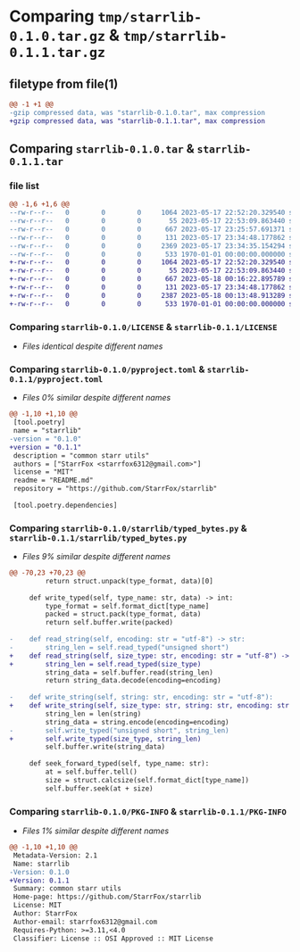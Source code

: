 # Comparing `tmp/starrlib-0.1.0.tar.gz` & `tmp/starrlib-0.1.1.tar.gz`

## filetype from file(1)

```diff
@@ -1 +1 @@
-gzip compressed data, was "starrlib-0.1.0.tar", max compression
+gzip compressed data, was "starrlib-0.1.1.tar", max compression
```

## Comparing `starrlib-0.1.0.tar` & `starrlib-0.1.1.tar`

### file list

```diff
@@ -1,6 +1,6 @@
--rw-r--r--   0        0        0     1064 2023-05-17 22:52:20.329540 starrlib-0.1.0/LICENSE
--rw-r--r--   0        0        0       55 2023-05-17 22:53:09.863440 starrlib-0.1.0/README.md
--rw-r--r--   0        0        0      667 2023-05-17 23:25:57.691371 starrlib-0.1.0/pyproject.toml
--rw-r--r--   0        0        0      131 2023-05-17 23:34:48.177862 starrlib-0.1.0/starrlib/__init__.py
--rw-r--r--   0        0        0     2369 2023-05-17 23:34:35.154294 starrlib-0.1.0/starrlib/typed_bytes.py
--rw-r--r--   0        0        0      533 1970-01-01 00:00:00.000000 starrlib-0.1.0/PKG-INFO
+-rw-r--r--   0        0        0     1064 2023-05-17 22:52:20.329540 starrlib-0.1.1/LICENSE
+-rw-r--r--   0        0        0       55 2023-05-17 22:53:09.863440 starrlib-0.1.1/README.md
+-rw-r--r--   0        0        0      667 2023-05-18 00:16:22.895789 starrlib-0.1.1/pyproject.toml
+-rw-r--r--   0        0        0      131 2023-05-17 23:34:48.177862 starrlib-0.1.1/starrlib/__init__.py
+-rw-r--r--   0        0        0     2387 2023-05-18 00:13:48.913289 starrlib-0.1.1/starrlib/typed_bytes.py
+-rw-r--r--   0        0        0      533 1970-01-01 00:00:00.000000 starrlib-0.1.1/PKG-INFO
```

### Comparing `starrlib-0.1.0/LICENSE` & `starrlib-0.1.1/LICENSE`

 * *Files identical despite different names*

### Comparing `starrlib-0.1.0/pyproject.toml` & `starrlib-0.1.1/pyproject.toml`

 * *Files 0% similar despite different names*

```diff
@@ -1,10 +1,10 @@
 [tool.poetry]
 name = "starrlib"
-version = "0.1.0"
+version = "0.1.1"
 description = "common starr utils"
 authors = ["StarrFox <starrfox6312@gmail.com>"]
 license = "MIT"
 readme = "README.md"
 repository = "https://github.com/StarrFox/starrlib"
 
 [tool.poetry.dependencies]
```

### Comparing `starrlib-0.1.0/starrlib/typed_bytes.py` & `starrlib-0.1.1/starrlib/typed_bytes.py`

 * *Files 9% similar despite different names*

```diff
@@ -70,23 +70,23 @@
         return struct.unpack(type_format, data)[0]
 
     def write_typed(self, type_name: str, data) -> int:
         type_format = self.format_dict[type_name]
         packed = struct.pack(type_format, data)
         return self.buffer.write(packed)
 
-    def read_string(self, encoding: str = "utf-8") -> str:
-        string_len = self.read_typed("unsigned short")
+    def read_string(self, size_type: str, encoding: str = "utf-8") -> str:
+        string_len = self.read_typed(size_type)
         string_data = self.buffer.read(string_len)
         return string_data.decode(encoding=encoding)
 
-    def write_string(self, string: str, encoding: str = "utf-8"):
+    def write_string(self, size_type: str, string: str, encoding: str = "utf-8"):
         string_len = len(string)
         string_data = string.encode(encoding=encoding)
-        self.write_typed("unsigned short", string_len)
+        self.write_typed(size_type, string_len)
         self.buffer.write(string_data)
 
     def seek_forward_typed(self, type_name: str):
         at = self.buffer.tell()
         size = struct.calcsize(self.format_dict[type_name])
         self.buffer.seek(at + size)
```

### Comparing `starrlib-0.1.0/PKG-INFO` & `starrlib-0.1.1/PKG-INFO`

 * *Files 1% similar despite different names*

```diff
@@ -1,10 +1,10 @@
 Metadata-Version: 2.1
 Name: starrlib
-Version: 0.1.0
+Version: 0.1.1
 Summary: common starr utils
 Home-page: https://github.com/StarrFox/starrlib
 License: MIT
 Author: StarrFox
 Author-email: starrfox6312@gmail.com
 Requires-Python: >=3.11,<4.0
 Classifier: License :: OSI Approved :: MIT License
```

